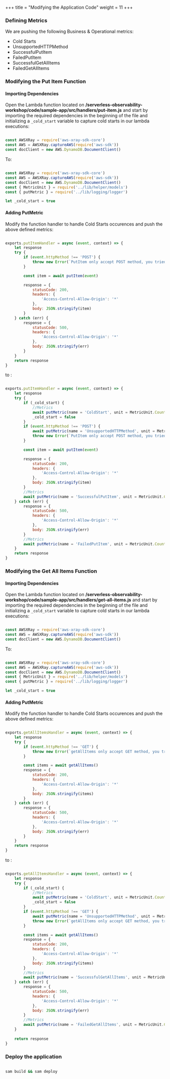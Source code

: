 +++
title = "Modifying the Application Code"
weight = 11
+++

### Defining Metrics

We are pushing the following Business & Operational metrics:
- Cold Starts
- UnsupportedHTTPMethod
- SuccessfulPutItem
- FailedPutItem
- SuccessfulGetAllItems
- FailedGetAllItems

### Modifying the Put Item Function

#### Importing Dependencies

Open the Lambda function located on **/serverless-observability-workshop/code/sample-app/src/handlers/put-item.js** and start by importing the required dependencies in the beginning of the file and initializing a `_cold_start` variable to capture cold starts in our lambda executions:

```javascript

const AWSXRay = require('aws-xray-sdk-core')
const AWS = AWSXRay.captureAWS(require('aws-sdk'))
const docClient = new AWS.DynamoDB.DocumentClient()

```

To:

```javascript

const AWSXRay = require('aws-xray-sdk-core')
const AWS = AWSXRay.captureAWS(require('aws-sdk'))
const docClient = new AWS.DynamoDB.DocumentClient()
const { MetricUnit } = require('../lib/helper/models')
const { putMetric } = require('../lib/logging/logger')

let _cold_start = true

```

#### Adding PutMetric 

Modify the function handler to handle Cold Starts occurences and push the above defined metrics:

```javascript

exports.putItemHandler = async (event, context) => {
    let response
    try {
        if (event.httpMethod !== 'POST') {
            throw new Error(`PutItem only accept POST method, you tried: ${event.httpMethod}`)
        }

        const item = await putItem(event)

        response = {
            statusCode: 200,
            headers: {
                'Access-Control-Allow-Origin': '*'
            },
            body: JSON.stringify(item)
        }
    } catch (err) {
        response = {
            statusCode: 500,
            headers: {
                'Access-Control-Allow-Origin': '*'
            },
            body: JSON.stringify(err)
        }
    }
    return response
}

```

to :

```javascript

exports.putItemHandler = async (event, context) => {
    let response
    try {
        if (_cold_start) {
            //Metrics
            await putMetric(name = 'ColdStart', unit = MetricUnit.Count, value = 1, { service: 'item_service', function_name: context.functionName })
            _cold_start = false
        }
        if (event.httpMethod !== 'POST') {
            await putMetric(name = 'UnsupportedHTTPMethod', unit = MetricUnit.Count, value = 1, { service: 'item_service', operation: 'put-item' })
            throw new Error(`PutItem only accept POST method, you tried: ${event.httpMethod}`)
        }

        const item = await putItem(event)

        response = {
            statusCode: 200,
            headers: {
                'Access-Control-Allow-Origin': '*'
            },
            body: JSON.stringify(item)
        }
        //Metrics
        await putMetric(name = 'SuccessfulPutItem', unit = MetricUnit.Count, value = 1, { service: 'item_service', operation: 'put-item' })
    } catch (err) {
        response = {
            statusCode: 500,
            headers: {
                'Access-Control-Allow-Origin': '*'
            },
            body: JSON.stringify(err)
        }
        //Metrics
        await putMetric(name = 'FailedPutItem', unit = MetricUnit.Count, value = 1, { service: 'item_service', operation: 'put-item' })
    }
    return response
}

```
### Modifying the Get All Items Function

#### Importing Dependencies

Open the Lambda function located on **/serverless-observability-workshop/code/sample-app/src/handlers/get-all-items.js** and start by importing the required dependencies in the beginning of the file and initializing a `_cold_start` variable to capture cold starts in our lambda executions:

```javascript

const AWSXRay = require('aws-xray-sdk-core')
const AWS = AWSXRay.captureAWS(require('aws-sdk'))
const docClient = new AWS.DynamoDB.DocumentClient()

```

To:

```javascript

const AWSXRay = require('aws-xray-sdk-core')
const AWS = AWSXRay.captureAWS(require('aws-sdk'))
const docClient = new AWS.DynamoDB.DocumentClient()
const { MetricUnit } = require('../lib/helper/models')
const { putMetric } = require('../lib/logging/logger')

let _cold_start = true

```

#### Adding PutMetric 

Modify the function handler to handle Cold Starts occurences and push the above defined metrics:

```javascript

exports.getAllItemsHandler = async (event, context) => {
    let response
    try {
        if (event.httpMethod !== 'GET') {
            throw new Error(`getAllItems only accept GET method, you tried: ${event.httpMethod}`)
        }

        const items = await getAllItems()
        response = {
            statusCode: 200,
            headers: {
                'Access-Control-Allow-Origin': '*'
            },
            body: JSON.stringify(items)
        }
    } catch (err) {
        response = {
            statusCode: 500,
            headers: {
                'Access-Control-Allow-Origin': '*'
            },
            body: JSON.stringify(err)
        }
    }
    return response
}

```

to :

```javascript

exports.getAllItemsHandler = async (event, context) => {
    let response
    try {
        if (_cold_start) {
            //Metrics
            await putMetric(name = 'ColdStart', unit = MetricUnit.Count, value = 1, { service: 'item_service', function_name: context.functionName })
            _cold_start = false
        }
        if (event.httpMethod !== 'GET') {
            await putMetric(name = 'UnsupportedHTTPMethod', unit = MetricUnit.Count, value = 1, { service: 'item_service', operation: 'get-all-items' })
            throw new Error(`getAllItems only accept GET method, you tried: ${event.httpMethod}`)
        }

        const items = await getAllItems()
        response = {
            statusCode: 200,
            headers: {
                'Access-Control-Allow-Origin': '*'
            },
            body: JSON.stringify(items)
        }
        //Metrics
        await putMetric(name = 'SuccessfulGetAllItems', unit = MetricUnit.Count, value = 1, { service: 'item_service', operation: 'get-all-items' })
    } catch (err) {
        response = {
            statusCode: 500,
            headers: {
                'Access-Control-Allow-Origin': '*'
            },
            body: JSON.stringify(err)
        }
        //Metrics
        await putMetric(name = 'FailedGetAllItems', unit = MetricUnit.Count, value = 1, { service: 'item_service', operation: 'get-all-items' })
    }
    
    return response
}

```

### Deploy the application

```sh

sam build && sam deploy

```
